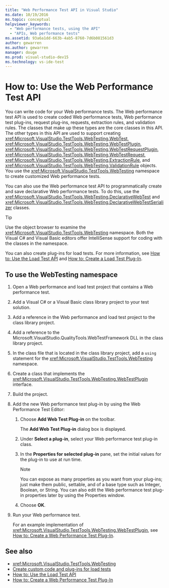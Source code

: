 ```yaml
---
title: "Web Performance Test API in Visual Studio"
ms.date: 10/19/2016
ms.topic: conceptual
helpviewer_keywords:
  - "Web performance tests, using the API"
  - "APIs, Web performance tests"
ms.assetid: 93a6a1dd-663b-4ab5-8760-7d6b081561d3
author: gewarren
ms.author: gewarren
manager: douge
ms.prod: visual-studio-dev15
ms.technology: vs-ide-test
---
```

# How to: Use the Web Performance Test API

You can write code for your Web performance tests. The Web performance test API is used to create coded Web performance tests, Web performance test plug-ins, request plug-ins, requests, extraction rules, and validation rules. The classes that make up these types are the core classes in this API. The other types in this API are used to support creating <xref:Microsoft.VisualStudio.TestTools.WebTesting.WebTest>, <xref:Microsoft.VisualStudio.TestTools.WebTesting.WebTestPlugin>, <xref:Microsoft.VisualStudio.TestTools.WebTesting.WebTestRequestPlugin>, <xref:Microsoft.VisualStudio.TestTools.WebTesting.WebTestRequest>, <xref:Microsoft.VisualStudio.TestTools.WebTesting.ExtractionRule>, and <xref:Microsoft.VisualStudio.TestTools.WebTesting.ValidationRule> objects. You use the <xref:Microsoft.VisualStudio.TestTools.WebTesting> namespace to create customized Web performance tests.

 You can also use the Web performance test API to programmatically create and save declarative Web performance tests. To do this, use the <xref:Microsoft.VisualStudio.TestTools.WebTesting.DeclarativeWebTest> and <xref:Microsoft.VisualStudio.TestTools.WebTesting.DeclarativeWebTestSerializer> classes.

> [!TIP]
> Use the object browser to examine the <xref:Microsoft.VisualStudio.TestTools.WebTesting> namespace. Both the Visual C# and Visual Basic editors offer IntelliSense support for coding with the classes in the namespace.


 You can also create plug-ins for load tests. For more information, see [How to: Use the Load Test API](../test/how-to-use-the-load-test-api.md) and [How to: Create a Load Test Plug-In](../test/how-to-create-a-load-test-plug-in.md).

## To use the WebTesting namespace

1.  Open a Web performance and load test project that contains a Web performance test.

2.  Add a Visual C# or a Visual Basic class library project to your test solution.

3.  Add a reference in the Web performance and load test project to the class library project.

4.  Add a reference to the Microsoft.VisualStudio.QualityTools.WebTestFramework DLL in the class library project.

5.  In the class file that is located in the class library project, add a `using` statement for the <xref:Microsoft.VisualStudio.TestTools.WebTesting> namespace.

6.  Create a class that implements the <xref:Microsoft.VisualStudio.TestTools.WebTesting.WebTestPlugin> interface.

7.  Build the project.

8.  Add the new Web performance test plug-in by using the Web Performance Test Editor:

    1.  Choose **Add Web Test Plug-in** on the toolbar.

         The **Add Web Test Plug-in** dialog box is displayed.

    2.  Under **Select a plug-in**, select your Web performance test plug-in class.

    3.  In the **Properties for selected plug-in** pane, set the initial values for the plug-in to use at run time.

        > [!NOTE]
        > You can expose as many properties as you want from your plug-ins; just make them public, settable, and of a base type such as Integer, Boolean, or String. You can also edit the Web performance test plug-in properties later by using the Properties window.

    4.  Choose **OK**.

9. Run your Web performance test.

     For an example implementation of <xref:Microsoft.VisualStudio.TestTools.WebTesting.WebTestPlugin>, see [How to: Create a Web Performance Test Plug-In](../test/how-to-create-a-web-performance-test-plug-in.md).

## See also

- <xref:Microsoft.VisualStudio.TestTools.WebTesting>
- [Create custom code and plug-ins for load tests](../test/create-custom-code-and-plug-ins-for-load-tests.md)
- [How to: Use the Load Test API](../test/how-to-use-the-load-test-api.md)
- [How to: Create a Web Performance Test Plug-In](../test/how-to-create-a-web-performance-test-plug-in.md)